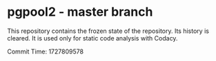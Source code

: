 # pgpool2 - master branch

This repository contains the frozen state of the repository.
Its history is cleared. It is used only for static code
analysis with Codacy.

Commit Time: 1727809578